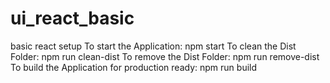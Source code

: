 # ui_react_basic
basic react setup
To start the Application: 
    npm start
To clean the Dist Folder: 
    npm run clean-dist
To remove the Dist Folder: 
    npm run remove-dist
To build the Application for production ready: 
    npm run build
    
